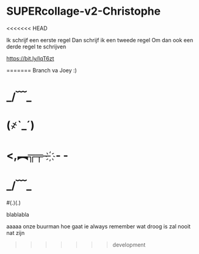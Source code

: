 ﻿# SUPERcollage-v2-Christophe

<<<<<<< HEAD

Ik schrijf een eerste regel
Dan schrijf ik een tweede regel
Om dan ook een derde regel te schrijven


https://bit.ly/IqT6zt

=======
Branch va Joey :)


# _/﹋\_
# (҂`_´)
# <,︻╦╤─ ҉ - -
# _/﹋\_


#(.)(.)

blablabla

aaaaa onze buurman
hoe gaat ie
always remember wat droog is zal nooit nat zijn
>>>>>>> development
